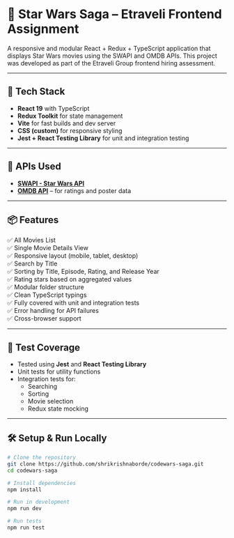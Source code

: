 # 🌌 Star Wars Saga – Etraveli Frontend Assignment

A responsive and modular React + Redux + TypeScript application that displays Star Wars movies using the SWAPI and OMDB APIs. This project was developed as part of the Etraveli Group frontend hiring assessment.

---

## 🚀 Tech Stack

- **React 19** with TypeScript
- **Redux Toolkit** for state management
- **Vite** for fast builds and dev server
- **CSS (custom)** for responsive styling
- **Jest + React Testing Library** for unit and integration testing

---

## 🧪 APIs Used

- **[SWAPI - Star Wars API](https://swapi.dev/api/films/)**
- **[OMDB API](https://www.omdbapi.com/)** – for ratings and poster data

---

## 📦 Features

✅ All Movies List  
✅ Single Movie Details View  
✅ Responsive layout (mobile, tablet, desktop)  
✅ Search by Title  
✅ Sorting by Title, Episode, Rating, and Release Year  
✅ Rating stars based on aggregated values  
✅ Modular folder structure  
✅ Clean TypeScript typings  
✅ Fully covered with unit and integration tests  
✅ Error handling for API failures  
✅ Cross-browser support

---

## 🧪 Test Coverage

- Tested using **Jest** and **React Testing Library**
- Unit tests for utility functions
- Integration tests for:
  - Searching
  - Sorting
  - Movie selection
  - Redux state mocking

---

## 🛠️ Setup & Run Locally

```bash
# Clone the repository
git clone https://github.com/shrikrishnaborde/codewars-saga.git
cd codewars-saga

# Install dependencies
npm install

# Run in development
npm run dev

# Run tests
npm run test
```
